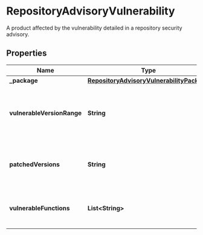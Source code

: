 

# RepositoryAdvisoryVulnerability

A product affected by the vulnerability detailed in a repository security advisory.

## Properties

| Name | Type | Description | Notes |
|------------ | ------------- | ------------- | -------------|
|**_package** | [**RepositoryAdvisoryVulnerabilityPackage**](RepositoryAdvisoryVulnerabilityPackage.md) |  |  |
|**vulnerableVersionRange** | **String** | The range of the package versions affected by the vulnerability. |  |
|**patchedVersions** | **String** | The package version(s) that resolve the vulnerability. |  |
|**vulnerableFunctions** | **List&lt;String&gt;** | The functions in the package that are affected. |  |



